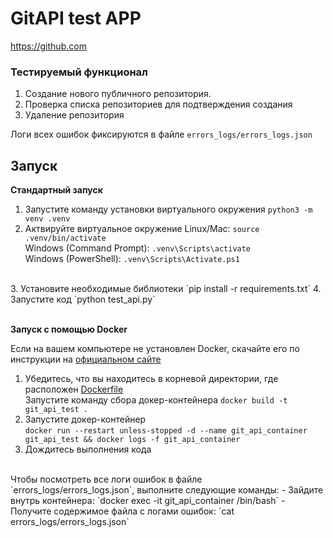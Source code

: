 # **GitAPI test APP**
https://github.com
### **Тестируемый функционал**

1. Создание нового публичного репозитория.
2. Проверка списка репозиториев для подтверждения создания
3. Удаление репозитория

Логи всех ошибок фиксируются в файле `errors_logs/errors_logs.json`

## Запуск

**Стандартный запуск**
<br>
1. Запустите команду установки виртуального окружения `python3 -m venv .venv`<br>
2. Актвируйте виртуальное окружение 
Linux/Mac: `source .venv/bin/activate`<br>
Windows (Command Prompt): `.venv\Scripts\activate`<br>
Windows (PowerShell): `.venv\Scripts\Activate.ps1`<br>
<br>
3. Установите необходимые библиотеки
`pip install -r requirements.txt`
4. Запустите код `python test_api.py`
<br><br>

**Запуск с помощью Docker**

Если на вашем компьютере не установлен Docker, скачайте его по инструкции на [официальном сайте](https://www.docker.com/get-started/)

1. Убедитесь, что вы находитесь в корневой директории, где расположен [Dockerfile](Dockerfile)<br>Запустите команду сбора докер-контейнера `docker build -t git_api_test .`
2. Запустите докер-контейнер<br>`docker run --restart unless-stopped -d --name git_api_container git_api_test && docker logs -f git_api_container`
3. Дождитесь выполнения кода<br>
<br>
Чтобы посмотреть все логи ошибок в файле `errors_logs/errors_logs.json`, выполните следующие команды:
-  Зайдите внутрь контейнера: `docker exec -it git_api_container /bin/bash`
- Получите содержимое файла с логами ошибок: `cat errors_logs/errors_logs.json`
